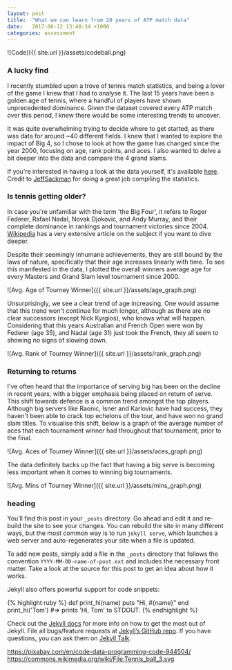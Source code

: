 ```yaml
---
layout: post
title:  "What we can learn from 20 years of ATP match data"
date:   2017-06-12 13:48:34 +1000
categories: assessment
---
```


![Code]({{ site.url }}/assets/codeball.png)

### A lucky find

I recently stumbled upon a trove of tennis match statistics, and being a lover of the game I knew that I had to analyse it. The last 15 years have been a golden age of tennis, where a handful of players have shown unprecedented dominance. Given the dataset covered every ATP match over this period, I knew there would be some interesting trends to uncover.

It was quite overwhelming trying to decide where to get started, as there was data for around ~40 different fields. I knew that I wanted to explore the impact of Big 4, so I chose to look at how the game has changed since the year 2000, focusing on age, rank points, and aces. I also wanted to delve a bit deeper into the data and compare the 4 grand slams.

If you're interested in having a look at the data yourself, it's available [here](https://github.com/JeffSackmann/tennis_atp). Credit to [JeffSackman](github.com/JeffSackmann) for doing a great job compiling the statistics.


### Is tennis getting older?

In case you're unfamiliar with the term 'the Big Four', it refers to Roger Federer, Rafael Nadal, Novak Djokovic, and Andy Murray, and their complete dominance in rankings and tournament victories since 2004. [Wikipedia](https://en.wikipedia.org/wiki/Big_Four_(tennis)) has a very extensive article on the subject if you want to dive deeper.

Despite their seemingly inhumane achievements, they are still bound by the laws of nature, specifically that their age increases linearly with time. To see this manifested in the data, I plotted the overall winners average age for every Masters and Grand Slam level tournament since 2000.

![Avg. Age of Tourney Winner]({{ site.url }}/assets/age_graph.png)

Unsurprisingly, we see a clear trend of age increasing. One would assume that this trend won't continue for much longer, although as there are no clear successors (except Nick Kyrgios), who knows what will happen. Considering that this years Australian and French Open were won by Federer (age 35), and Nadal (age 31) just took the French, they all seem to showing no signs of slowing down.


![Avg. Rank of Tourney Winner]({{ site.url }}/assets/rank_graph.png)


### Returning to returns

I've often heard that the importance of serving big has been on the decline in recent years, with a bigger emphasis being placed on return of serve. This shift towards defence is a common trend amongst the top players. Although big servers like Raonic, Isner and Karlovic have had success, they haven't been able to crack top echelons of the tour, and have won no grand slam titles. To visualise this shift, below is a graph of the average number of aces that each tournament winner had throughout that tournament, prior to the final.

![Avg. Aces of Tourney Winner]({{ site.url }}/assets/aces_graph.png)

The data definitely backs up the fact that having a big serve is becoming less important when it comes to winning big tournaments. 

![Avg. Mins of Tourney Winner]({{ site.url }}/assets/mins_graph.png)




### heading
You’ll find this post in your `_posts` directory. Go ahead and edit it and re-build the site to see your changes. You can rebuild the site in many different ways, but the most common way is to run `jekyll serve`, which launches a web server and auto-regenerates your site when a file is updated.

To add new posts, simply add a file in the `_posts` directory that follows the convention `YYYY-MM-DD-name-of-post.ext` and includes the necessary front matter. Take a look at the source for this post to get an idea about how it works.

Jekyll also offers powerful support for code snippets:



{% highlight ruby %}
def print_hi(name)
  puts "Hi, #{name}"
end
print_hi('Tom')
#=> prints 'Hi, Tom' to STDOUT.
{% endhighlight %}

Check out the [Jekyll docs][jekyll-docs] for more info on how to get the most out of Jekyll. File all bugs/feature requests at [Jekyll’s GitHub repo][jekyll-gh]. If you have questions, you can ask them on [Jekyll Talk][jekyll-talk].

[jekyll-docs]: https://jekyllrb.com/docs/home
[jekyll-gh]:   https://github.com/jekyll/jekyll
[jekyll-talk]: https://talk.jekyllrb.com/



https://pixabay.com/en/code-data-programming-code-944504/
https://commons.wikimedia.org/wiki/File:Tennis_ball_3.svg
